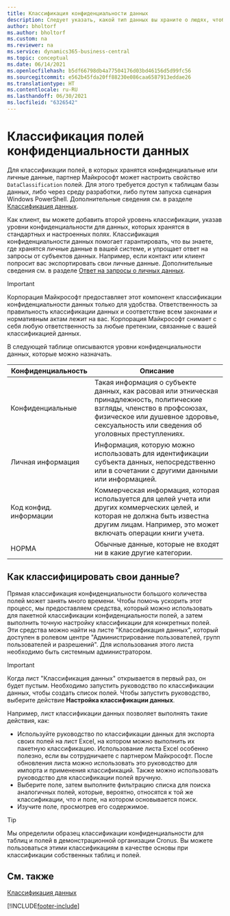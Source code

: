 ```yaml
---
title: Классификация конфиденциальности данных
description: Следует указать, какой тип данных вы храните о людях, чтобы можно было отвечать на запросы субъектов данных.
author: bholtorf
ms.author: bholtorf
ms.custom: na
ms.reviewer: na
ms.service: dynamics365-business-central
ms.topic: conceptual
ms.date: 06/14/2021
ms.openlocfilehash: b5df66798db4a77504176d03bd46156d5d99fc56
ms.sourcegitcommit: e562b45fda20ff88230e086caa6587913eddae26
ms.translationtype: HT
ms.contentlocale: ru-RU
ms.lasthandoff: 06/30/2021
ms.locfileid: "6326542"
---
```

# <a name="classifying-data-sensitivity-fields"></a>Классификация полей конфиденциальности данных
Для классификации полей, в которых хранятся конфиденциальные или личные данные, партнер Майкрософт может настроить свойство ```DataClassification``` полей. Для этого требуется доступ к таблицам базы данных, либо через среду разработки, либо путем запуска сценария Windows PowerShell. Дополнительные сведения см. в разделе [Классификация данных](/dynamics365/business-central/dev-itpro/developer/devenv-classifying-data).  

Как клиент, вы можете добавить второй уровень классификации, указав уровни конфиденциальности для данных, которых хранятся в стандартных и настроенных полях. Классификация конфиденциальности данных помогает гарантировать, что вы знаете, где хранятся личные данные в вашей системе, и упрощает ответ на запросы от субъектов данных. Например, если контакт или клиент попросит вас экспортировать свои личные данные. Дополнительные сведения см. в разделе [Ответ на запросы о личных данных](admin-responding-to-requests-about-personal-data.md).

> [!Important]
> Корпорация Майкрософт предоставляет этот компонент классификации конфиденциальности данных только для удобства. Ответственность за правильность классификации данных и соответствие всем законами и нормативным актам лежит на вас. Корпорация Майкрософт снимает с себя любую ответственность за любые претензии, связанные с вашей классификацией данных.  

В следующей таблице описываются уровни конфиденциальности данных, которые можно назначать.

|Конфиденциальность|Описание|
|----|----|
|Конфиденциальные | Такая информация о субъекте данных, как расовая или этническая принадлежность, политические взгляды, членство в профсоюзах, физическое или душевное здоровье, сексуальность или сведения об уголовных преступлениях. |
|Личная информация | Информация, которую можно использовать для идентификации субъекта данных, непосредственно или в сочетании с другими данными или информацией.|
|Код конфид. информации | Коммерческая информация, которая используется для целей учета или других коммерческих целей, и которая не должна быть известна другим лицам. Например, это может включать операции книги учета.|
|НОРМА | Обычные данные, которые не входят ни в какие другие категории.|

## <a name="how-do-i-classify-my-data"></a>Как классифицировать свои данные?
Прямая классификация конфиденциальности большого количества полей может занять много времени. Чтобы помочь ускорить этот процесс, мы предоставляем средства, который можно использовать для пакетной классификации конфиденциальности полей, а затем выполнить точную настройку классификации для конкретных полей. Эти средства можно найти на листе "Классификация данных", который доступен в ролевом центре "Администрирование пользователей, групп пользователей и разрешений". Для использования этого листа необходимо быть системным администратором.

> [!Important]
> Когда лист "Классификация данных" открывается в первый раз, он будет пустым. Необходимо запустить руководство по классификации данных, чтобы создать список полей. Чтобы запустить руководство, выберите действие **Настройка классификации данных**.

Например, лист классификации данных позволяет выполнять такие действия, как:  

* Используйте руководство по классификации данных для экспорта своих полей на лист Excel, на котором можно выполнить их пакетную классификацию. Использование листа Excel особенно полезно, если вы сотрудничаете с партнером Майкрософт. После обновления листа можно использовать это руководство для импорта и применения классификаций. Также можно использовать руководство для классификации полей вручную.  
* Выберите поле, затем выполните фильтрацию списка для поиска аналогичных полей, которые, вероятно, относятся к той же классификации, что и поле, на котором основывается поиск.  
* Изучите поле, просмотрев его содержимое.  

> [!Tip]
> Мы определили образец классификации конфиденциальности для таблиц и полей в демонстрационной организации Cronus. Вы можете пользоваться этими классификациям в качестве основы при классификации собственных таблиц и полей.

## <a name="see-also"></a>См. также

[Классификация данных](/dynamics365/business-central/dev-itpro/developer/devenv-classifying-data)  


[!INCLUDE[footer-include](includes/footer-banner.md)]